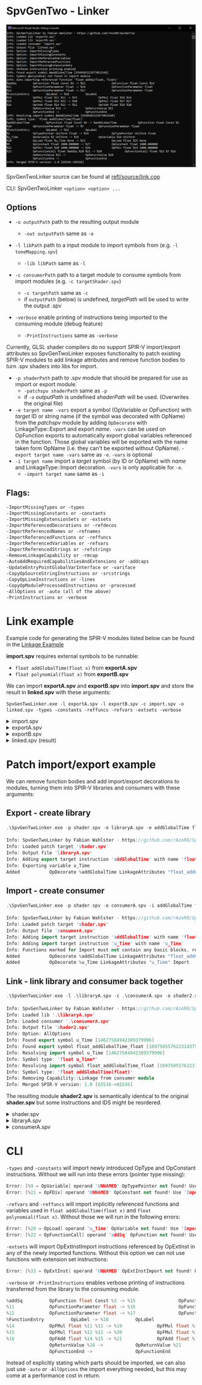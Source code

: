 # SpvGenTwo - Linker

![SpvGenTwoLinker](/misc/linker.PNG)

SpvGenTwoLinker source can be found at [refl/source/link.cpp](refl/source/link.cpp)

CLI: SpvGenTwoLinker ```<option> <option> ...```

## Options

* `-o outputPath` path to the resulting output module
    * `-out outputPath` same as `-o`
* `-l libPath` path to a input module to import symbols from (e.g. `-l toneMapping.spv`)
    * `-lib libPath` same as `-l`
* `-c consumerPath` path to a target module to consume symbols from import modules (e.g. `-c targetShader.spv`)
    * `-c targetPath` same as `-c`
    * if `outputPath` (below) is undefined, _targetPath_ will be used to write the output .spv

* `-verbose` enable printing of instructions being imported to the consuming module (debug feature)
    * `-PrintInstructions` same as `-verbose`

Currently, GLSL shader compilers do no support SPIR-V import/export attributes so SpvGenTwoLinker exposes functionality to patch existing SPIR-V modules to add linkage attributes and remove function bodies to turn .spv shaders into libs for import.

* `-p shaderPath` path to .spv module that should be prepared for use as import or export module.
    * `-patchspv shaderPath` same as `-p`
    * if `-o` _outputPath_ is undefined _shaderPath_ will be used. (Overwrites the original file)
* `-e target name -vars` export a symbol (OpVariable or OpFunction) with _target_ ID or string name (if the symbol was decorated with OpName) from the _patchspv_ module by adding `OpDecorate` with LinkageType::Export and export _name_. `-vars` can be used on OpFunction exports to automatically export global variables referenced in the function. Those global variables will be exported with the name taken form OpName (i.e. they can't be exported without OpName).
    `-export target name -vars` same as `-e`. `-vars` is optional
* `-i target name` import a _target_ symbol (by ID or OpName) with _name_ and LinkageType::Import decoration. `-vars` is only applicable for `-e`.
    * `-import target name` same as `-i`

## Flags:
    -ImportMissingTypes or -types
    -ImportMissingConstants or -constants
    -ImportMissingExtensionSets or -extsets
    -ImportReferencedDecorations or -refdecos
    -ImportReferencedNames or -refnames
    -ImportReferencedFunctions or -reffuncs
    -ImportReferencedVariables or -refvars
    -ImportReferencedStrings or -refstrings
    -RemoveLinkageCapability or -rmcap
    -AutoAddRequiredCapabilitiesAndExtensions or -addcaps
    -UpdateEntryPointGlobalVarInterface or -variface
    -CopyOpSourceStringInstructions or -srcstrings
    -CopyOpLineInstructions or -lines
    -CopyOpModuleProcessedInstructions or -processed
    -AllOptions or -auto (all of the above)
    -PrintInstructions or -verbose

# Link example
Example code for generating the SPIR-V modules listed below can be found in the [Linkage Example](example/source/Linkage.cpp)

__import.spv__ requires external symbols to be runnable:
* `float addGlobalTime(float x)` from __exportA.spv__
* `float polynomial(float x)` from __exportB.spv__

We can import __exportA.spv__ and __exportB.spv__ into __import.spv__ and store the result in __linked.spv__ with these arguments:
```
SpvGenTwoLinker.exe -l exportA.spv -l exportB.spv -c import.spv -o linked.spv -types -constants -reffuncs -refvars -extsets -verbose
```

<details>
  <summary>import.spv</summary>

```cpp
; SPIR-V
; Version: 1.0
; Generator: SpvGenTwo SPIR-V IR Tools(30); 0
; Bound: 14
; Schema: 0
               OpCapability Linkage
               OpCapability Shader
               OpMemoryModel Logical Simple
               OpEntryPoint Fragment %main "main"
               OpExecutionMode %main OriginUpperLeft
               OpName %addGlobalTime "addGlobalTime"
               OpName %polynomial "polynomial"
               OpName %main "main"
               OpName %FunctionEntry "FunctionEntry"
               OpDecorate %addGlobalTime LinkageAttributes "@addGlobalTime" Import
               OpDecorate %polynomial LinkageAttributes "@polynomial" Import
      %float = OpTypeFloat 32
          %2 = OpTypeFunction %float %float
       %void = OpTypeVoid
          %4 = OpTypeFunction %void
   %float_16 = OpConstant %float 16
%addGlobalTime = OpFunction %float Const %2
          %7 = OpFunctionParameter %float
               OpFunctionEnd
 %polynomial = OpFunction %float Const %2
          %9 = OpFunctionParameter %float
               OpFunctionEnd
       %main = OpFunction %void None %4
%FunctionEntry = OpLabel
         %12 = OpFunctionCall %float %addGlobalTime %float_16
         %13 = OpFunctionCall %float %polynomial %12
               OpReturn
               OpFunctionEnd
```
</details>

<details>
  <summary>exportA.spv</summary>

```cpp
; SPIR-V
; Version: 1.0
; Generator: SpvGenTwo SPIR-V IR Tools(30); 0
; Bound: 26
; Schema: 0
               OpCapability Linkage
               OpCapability Shader
               OpMemoryModel Logical Simple
               OpEntryPoint Fragment %main "main"
               OpExecutionMode %main OriginUpperLeft
               OpName %u_Time "u_Time"
               OpName %addSq "addSq"
               OpName %FunctionEntry "FunctionEntry"
               OpName %addGlobalTime "addGlobalTime"
               OpName %FunctionEntry_0 "FunctionEntry"
               OpName %main "main"
               OpName %FunctionEntry_1 "FunctionEntry"
               OpDecorate %addGlobalTime LinkageAttributes "@addGlobalTime" Export
      %float = OpTypeFloat 32
%_ptr_Uniform_float = OpTypePointer Uniform %float
          %3 = OpTypeFunction %float %float %float
          %4 = OpTypeFunction %float %float
 %float_1000 = OpConstant %float 1000
       %void = OpTypeVoid
          %7 = OpTypeFunction %void
   %float_16 = OpConstant %float 16
     %u_Time = OpVariable %_ptr_Uniform_float Uniform
      %addSq = OpFunction %float Const %3
         %11 = OpFunctionParameter %float
         %12 = OpFunctionParameter %float
%FunctionEntry = OpLabel
         %14 = OpFMul %float %11 %11
         %15 = OpFMul %float %12 %12
         %16 = OpFAdd %float %14 %15
               OpReturnValue %16
               OpFunctionEnd
%addGlobalTime = OpFunction %float Const %4
         %18 = OpFunctionParameter %float
%FunctionEntry_0 = OpLabel
         %20 = OpLoad %float %u_Time None
         %21 = OpFDiv %float %20 %float_1000
         %22 = OpFunctionCall %float %addSq %18 %21
               OpReturnValue %22
               OpFunctionEnd
       %main = OpFunction %void None %7
%FunctionEntry_1 = OpLabel
         %25 = OpFunctionCall %float %addGlobalTime %float_16
               OpReturn
               OpFunctionEnd
```
</details>

<details>
  <summary>exportB.spv</summary>

```cpp
; SPIR-V
; Version: 1.0
; Generator: SpvGenTwo SPIR-V IR Tools(30); 0
; Bound: 26
; Schema: 0
               OpCapability Linkage
               OpCapability Shader
               OpMemoryModel Logical Simple
               OpEntryPoint Fragment %main "main"
               OpExecutionMode %main OriginUpperLeft
               OpName %u_Time "u_Time"
               OpName %addSq "addSq"
               OpName %FunctionEntry "FunctionEntry"
               OpName %addGlobalTime "addGlobalTime"
               OpName %FunctionEntry_0 "FunctionEntry"
               OpName %main "main"
               OpName %FunctionEntry_1 "FunctionEntry"
               OpDecorate %addGlobalTime LinkageAttributes "@addGlobalTime" Export
      %float = OpTypeFloat 32
%_ptr_Uniform_float = OpTypePointer Uniform %float
          %3 = OpTypeFunction %float %float %float
          %4 = OpTypeFunction %float %float
 %float_1000 = OpConstant %float 1000
       %void = OpTypeVoid
          %7 = OpTypeFunction %void
   %float_16 = OpConstant %float 16
     %u_Time = OpVariable %_ptr_Uniform_float Uniform
      %addSq = OpFunction %float Const %3
         %11 = OpFunctionParameter %float
         %12 = OpFunctionParameter %float
%FunctionEntry = OpLabel
         %14 = OpFMul %float %11 %11
         %15 = OpFMul %float %12 %12
         %16 = OpFAdd %float %14 %15
               OpReturnValue %16
               OpFunctionEnd
%addGlobalTime = OpFunction %float Const %4
         %18 = OpFunctionParameter %float
%FunctionEntry_0 = OpLabel
         %20 = OpLoad %float %u_Time None
         %21 = OpFDiv %float %20 %float_1000
         %22 = OpFunctionCall %float %addSq %18 %21
               OpReturnValue %22
               OpFunctionEnd
       %main = OpFunction %void None %7
%FunctionEntry_1 = OpLabel
         %25 = OpFunctionCall %float %addGlobalTime %float_16
               OpReturn
               OpFunctionEnd
```
</details>

<details>
  <summary>linked.spv (result)</summary>

```cpp
; SPIR-V
; Version: 1.0
; Generator: SpvGenTwo SPIR-V IR Tools(30); 0
; Bound: 64
; Schema: 0
               OpCapability Shader
          %1 = OpExtInstImport "GLSL.std.450"
               OpMemoryModel Logical Simple
               OpEntryPoint Fragment %main "main"
               OpExecutionMode %main OriginUpperLeft
               OpName %addGlobalTime "addGlobalTime"
               OpName %polynomial "polynomial"
               OpName %main "main"
               OpName %FunctionEntry "FunctionEntry"
               OpName %u_Time "u_Time"
               OpName %addSq "addSq"
               OpName %FunctionEntry_0 "FunctionEntry"
               OpName %FunctionEntry_1 "FunctionEntry"
               OpName %u_Coefficients "u_Coefficients"
               OpName %FunctionEntry_2 "FunctionEntry"
               OpName %x "x"
               OpName %i "i"
               OpName %s "s"
               OpName %LoopEntry "LoopEntry"
               OpName %LoopCondition "LoopCondition"
               OpName %LoopBody "LoopBody"
               OpName %LoopContinue "LoopContinue"
               OpName %LoopMerge "LoopMerge"
      %float = OpTypeFloat 32
          %3 = OpTypeFunction %float %float
       %void = OpTypeVoid
          %5 = OpTypeFunction %void
   %float_16 = OpConstant %float 16
          %7 = OpTypeFunction %float %float %float
%_ptr_Uniform_float = OpTypePointer Uniform %float
 %float_1000 = OpConstant %float 1000
%_ptr_Function_float = OpTypePointer Function %float
    %float_0 = OpConstant %float 0
       %uint = OpTypeInt 32 0
%_ptr_Function_uint = OpTypePointer Function %uint
     %uint_0 = OpConstant %uint 0
       %bool = OpTypeBool
         %16 = OpSpecConstant %uint 8
     %uint_8 = OpConstant %uint 8
%_arr_float_uint_8 = OpTypeArray %float %uint_8
%_ptr_Uniform__arr_float_uint_8 = OpTypePointer Uniform %_arr_float_uint_8
        %int = OpTypeInt 32 1
      %int_1 = OpConstant %int 1
     %u_Time = OpVariable %_ptr_Uniform_float Uniform
%u_Coefficients = OpVariable %_ptr_Uniform__arr_float_uint_8 Uniform
%addGlobalTime = OpFunction %float Const %3
         %25 = OpFunctionParameter %float
%FunctionEntry_1 = OpLabel
         %27 = OpLoad %float %u_Time None
         %28 = OpFDiv %float %27 %float_1000
         %29 = OpFunctionCall %float %addSq %25 %28
               OpReturnValue %29
               OpFunctionEnd
 %polynomial = OpFunction %float Const %3
          %x = OpFunctionParameter %float
%FunctionEntry_2 = OpLabel
          %s = OpVariable %_ptr_Function_float Function %float_0
          %i = OpVariable %_ptr_Function_uint Function %uint_0
               OpBranch %LoopEntry
  %LoopEntry = OpLabel
               OpLoopMerge %LoopMerge %LoopContinue None
               OpBranch %LoopCondition
%LoopCondition = OpLabel
         %37 = OpLoad %uint %i None
         %38 = OpULessThan %bool %37 %16
               OpBranchConditional %38 %LoopBody %LoopMerge
   %LoopBody = OpLabel
         %40 = OpLoad %uint %i None
         %41 = OpConvertUToF %float %40
         %42 = OpExtInst %float %1 Pow %x %41
         %43 = OpAccessChain %_ptr_Uniform_float %u_Coefficients %40
         %44 = OpLoad %float %43 None
         %45 = OpFMul %float %44 %42
         %46 = OpLoad %float %s None
         %47 = OpFAdd %float %46 %45
               OpStore %s %47 None
               OpBranch %LoopContinue
%LoopContinue = OpLabel
         %49 = OpLoad %uint %i None
         %50 = OpIAdd %uint %49 %int_1
               OpStore %i %50 None
               OpBranch %LoopEntry
  %LoopMerge = OpLabel
         %52 = OpLoad %float %s None
               OpReturnValue %52
               OpFunctionEnd
      %addSq = OpFunction %float Const %7
         %54 = OpFunctionParameter %float
         %55 = OpFunctionParameter %float
%FunctionEntry_0 = OpLabel
         %57 = OpFMul %float %54 %54
         %58 = OpFMul %float %55 %55
         %59 = OpFAdd %float %57 %58
               OpReturnValue %59
               OpFunctionEnd
       %main = OpFunction %void None %5
%FunctionEntry = OpLabel
         %62 = OpFunctionCall %float %addGlobalTime %float_16
         %63 = OpFunctionCall %float %polynomial %62
               OpReturn
               OpFunctionEnd
```
</details>

# Patch import/export example

We can remove function bodies and add import/export decorations to modules, turning them into SPIR-V libraries and consumers with these arguments:

## Export - create library

```cpp
.\SpvGenTwoLinker.exe -p shader.spv -o libraryA.spv -e addGlobalTime float_addGlobalTime_float -vars

Info: SpvGenTwoLinker by Fabian Wahlster - https://github.com/rAzoR8/SpvGenTwo
Info: Loaded patch target 'shader.spv'
Info: Output file 'libraryA.spv'
Info: Adding export target instruction 'addGlobalTime' with name 'float_addGlobalTime_float'
Info: Exporting variable u_Time
Added           OpDecorate %addGlobalTime LinkageAttributes "float_addGlobalTime_float" Export
```

## Import - create consumer

```cpp
.\SpvGenTwoLinker.exe -p shader.spv -o consumerA.spv -i addGlobalTime float_addGlobalTime_float -i u_Time u_Time

Info: SpvGenTwoLinker by Fabian Wahlster - https://github.com/rAzoR8/SpvGenTwo
Info: Loaded patch target 'shader.spv'
Info: Output file 'consumerA.spv'
Info: Adding import target instruction 'addGlobalTime' with name 'float_addGlobalTime_float'
Info: Adding import target instruction 'u_Time' with name 'u_Time'
Info: Functions marked for Import must not contain any basic blocks, removing 1 blocks
Added           OpDecorate %addGlobalTime LinkageAttributes "float_addGlobalTime_float" Import
Added           OpDecorate %u_Time LinkageAttributes "u_Time" Import
```

## Link - link library and consumer back together

```cpp
.\SpvGenTwoLinker.exe -l .\libraryA.spv -c .\consumerA.spv -o shader2.spv -auto

Info: SpvGenTwoLinker by Fabian Wahlster - https://github.com/rAzoR8/SpvGenTwo
Info: Loaded lib '.\libraryA.spv'
Info: Loaded consumer '.\consumerA.spv'
Info: Output file 'shader2.spv'
Info: Option: AllOptions
Info: Found export symbol u_Time [14627584942389379996]
Info: Found export symbol float_addGlobalTime_float [16975055762231437530]
Info: Resolving import symbol u_Time [14627584942389379996]
Info: Symbol type: 'float u_Time*'
Info: Resolving import symbol float_addGlobalTime_float [16975055762231437530]
Info: Symbol type: 'float addGlobalTime(float)'
Info: Removing Capability::Linkage from consumer module
Info: Merged SPIR-V version: 1.0 [65536->65536]
```

The resulting module __shader2.spv__ is semantically identical to the original __shader.spv__ but some instructions and IDS might be reordered.

<details>
  <summary>shader.spv</summary>
Generated by some shader compiler that does not support import/export declarations:

```cpp
; SPIR-V
; Version: 1.0
; Generator: SpvGenTwo SPIR-V IR Tools(30); 0
; Bound: 18
; Schema: 0
               OpCapability Shader
               OpMemoryModel Logical Simple
               OpEntryPoint Fragment %main "main"
               OpExecutionMode %main OriginUpperLeft
               OpName %u_Time "u_Time"
               OpName %addGlobalTime "addGlobalTime"
               OpName %FunctionEntry "FunctionEntry"
               OpName %main "main"
               OpName %FunctionEntry_0 "FunctionEntry"
      %float = OpTypeFloat 32
%_ptr_Uniform_float = OpTypePointer Uniform %float
          %3 = OpTypeFunction %float %float
 %float_1000 = OpConstant %float 1000
       %void = OpTypeVoid
          %6 = OpTypeFunction %void
   %float_16 = OpConstant %float 16
     %u_Time = OpVariable %_ptr_Uniform_float Uniform
%addGlobalTime = OpFunction %float Const %3
         %10 = OpFunctionParameter %float
%FunctionEntry = OpLabel
         %12 = OpLoad %float %u_Time None
         %13 = OpFDiv %float %12 %float_1000
         %14 = OpFMul %float %13 %10
               OpReturnValue %14
               OpFunctionEnd
       %main = OpFunction %void None %6
%FunctionEntry_0 = OpLabel
         %17 = OpFunctionCall %float %addGlobalTime %float_16
               OpReturn
               OpFunctionEnd
```

</details>

<details>
  <summary>libraryA.spv</summary>

`-vars` option automatically exported `%u_Time = OpVariable %_ptr_Uniform_float Uniform` but could also be manually exported with `-e` and a name.

```cpp
; SPIR-V
; Version: 1.0
; Generator: SpvGenTwo SPIR-V IR Tools(30); 0
; Bound: 18
; Schema: 0
>>>>>>>>>>>>>> OpCapability Linkage
               OpCapability Shader
               OpMemoryModel Logical Simple
               OpEntryPoint Fragment %main "main"
               OpExecutionMode %main OriginUpperLeft
               OpName %u_Time "u_Time"
               OpName %addGlobalTime "addGlobalTime"
               OpName %FunctionEntry "FunctionEntry"
               OpName %main "main"
               OpName %FunctionEntry_0 "FunctionEntry"
>>>>>>>>>>>>>> OpDecorate %u_Time LinkageAttributes "u_Time" Export
>>>>>>>>>>>>>> OpDecorate %addGlobalTime LinkageAttributes "float_addGlobalTime_float" Export
      %float = OpTypeFloat 32
%_ptr_Uniform_float = OpTypePointer Uniform %float
          %3 = OpTypeFunction %float %float
 %float_1000 = OpConstant %float 1000
       %void = OpTypeVoid
          %6 = OpTypeFunction %void
   %float_16 = OpConstant %float 16
     %u_Time = OpVariable %_ptr_Uniform_float Uniform
%addGlobalTime = OpFunction %float Const %3
         %10 = OpFunctionParameter %float
%FunctionEntry = OpLabel
         %12 = OpLoad %float %u_Time None
         %13 = OpFDiv %float %12 %float_1000
         %14 = OpFMul %float %13 %10
               OpReturnValue %14
               OpFunctionEnd
       %main = OpFunction %void None %6
%FunctionEntry_0 = OpLabel
         %17 = OpFunctionCall %float %addGlobalTime %float_16
               OpReturn
               OpFunctionEnd
```

</details>

<details>
  <summary>consumerA.spv</summary>

Import declarations have been added and the function body of `%addGlobalTime = OpFunction %float Const %3` has been removed:

```cpp
; SPIR-V
; Version: 1.0
; Generator: SpvGenTwo SPIR-V IR Tools(30); 0
; Bound: 14
; Schema: 0
>>>>>>>>>>>>>> OpCapability Linkage
               OpCapability Shader
               OpMemoryModel Logical Simple
               OpEntryPoint Fragment %main "main"
               OpExecutionMode %main OriginUpperLeft
               OpName %u_Time "u_Time"
               OpName %addGlobalTime "addGlobalTime"
               OpName %main "main"
               OpName %FunctionEntry "FunctionEntry"
>>>>>>>>>>>>>> OpDecorate %addGlobalTime LinkageAttributes "float_addGlobalTime_float" Import
>>>>>>>>>>>>>> OpDecorate %u_Time LinkageAttributes "float_u_Time" Import
      %float = OpTypeFloat 32
%_ptr_Uniform_float = OpTypePointer Uniform %float
          %3 = OpTypeFunction %float %float
 %float_1000 = OpConstant %float 1000
       %void = OpTypeVoid
          %6 = OpTypeFunction %void
   %float_16 = OpConstant %float 16
     %u_Time = OpVariable %_ptr_Uniform_float Uniform
%addGlobalTime = OpFunction %float Const %3
         %10 = OpFunctionParameter %float
>>>>>>>>>>>>>> OpFunctionEnd
       %main = OpFunction %void None %6
%FunctionEntry = OpLabel
         %13 = OpFunctionCall %float %addGlobalTime %float_16
               OpReturn
               OpFunctionEnd
```

</details>

# CLI

`-types` and `-constants` will import newly introduced OpType and OpConstant instructions. Without we will run into these errors (pointer type missing):

```cpp
Error: [%9 = OpVariable] operand 'UNNAMED' OpTypePointer not found! Use 'ImportMissingTypes'.
Error: [%21 = OpFDiv] operand 'UNNAMED' OpConstant not found! Use 'ImportMissingConstants'.
```

`-refvars` and `-reffuncs` will import implicitly referenced functions and variables used in `float addGlobalTime(float x)` and `float polynomial(float x)`. Without those we will run in the following errors:

```cpp
Error: [%20 = OpLoad] operand 'u_Time' OpVariable not found! Use 'ImportReferencedVariables'.
Error: [%22 = OpFunctionCall] operand 'addSq' OpFunction not found! Use 'ImportReferencedFunctions'.
```

`-extsets` will import OpExtInstImport instructions referenced by OpExtInst in any of the newly imported functions. Without this option we can not use functions with extension set instructions:

```cpp
Error: [%33 = OpExtInst] operand 'UNNAMED' OpExtInstImport not found! Use 'ImportMissingExtensionSets'.
```

`-verbose` or `-PrintInstructions` enables verbose printing of instructions transferred from the library to the consuming module.

```cpp
%addSq          OpFunction float Const %3 -> %15                OpFunction float Const %14
%11             OpFunctionParameter float -> %16                OpFunctionParameter float
%12             OpFunctionParameter float -> %17                OpFunctionParameter float
%FunctionEntry          OpLabel -> %18          OpLabel
%14             OpFMul float %11 %11 -> %19             OpFMul float %16 %16
%15             OpFMul float %12 %12 -> %20             OpFMul float %17 %17
%16             OpFAdd float %14 %15 -> %21             OpFAdd float %19 %20
                OpReturnValue %16 ->            OpReturnValue %21
                OpFunctionEnd ->                OpFunctionEnd
```

Instead of explicitly stating which parts should be imported, we can also just use `-auto` or `-AllOptions` the import everything needed, but this may come at a performance cost in return.
